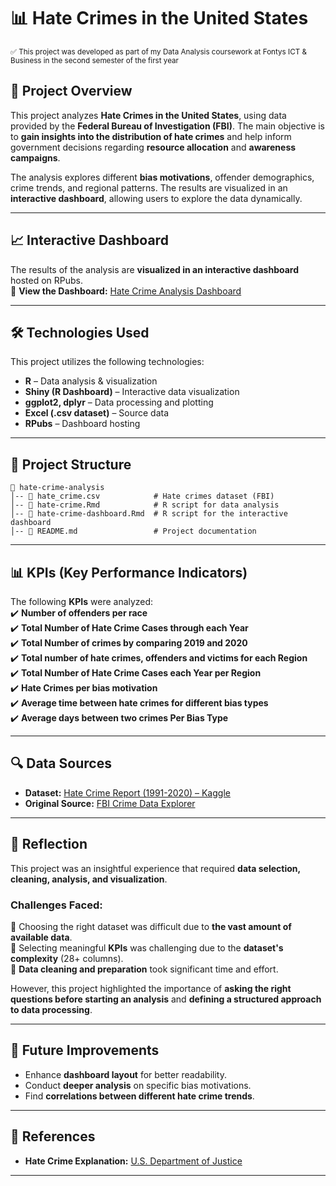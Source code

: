 # 📊 Hate Crimes in the United States  

<sub>✅ This project was developed as part of my Data Analysis coursework at Fontys ICT & Business in the second semester of the first year </sub>  

## 📌 Project Overview  
This project analyzes **Hate Crimes in the United States**, using data provided by the **Federal Bureau of Investigation (FBI)**. The main objective is to **gain insights into the distribution of hate crimes** and help inform government decisions regarding **resource allocation** and **awareness campaigns**.  

The analysis explores different **bias motivations**, offender demographics, crime trends, and regional patterns. The results are visualized in an **interactive dashboard**, allowing users to explore the data dynamically.  

---  

## 📈 Interactive Dashboard  
The results of the analysis are **visualized in an interactive dashboard** hosted on RPubs.  
🔗 **View the Dashboard:** [Hate Crime Analysis Dashboard](https://rpubs.com/robyZsrCop/1024231)  

---  

## 🛠 Technologies Used  
This project utilizes the following technologies:  
- **R** – Data analysis & visualization  
- **Shiny (R Dashboard)** – Interactive data visualization  
- **ggplot2, dplyr** – Data processing and plotting  
- **Excel (.csv dataset)** – Source data  
- **RPubs** – Dashboard hosting  

---  

## 📂 Project Structure  
```plaintext
📂 hate-crime-analysis
│-- 📄 hate_crime.csv            # Hate crimes dataset (FBI)
│-- 📄 hate-crime.Rmd            # R script for data analysis
│-- 📄 hate-crime-dashboard.Rmd  # R script for the interactive dashboard
│-- 📄 README.md                 # Project documentation
```  

---  

## 📊 KPIs (Key Performance Indicators)  
The following **KPIs** were analyzed:  
✔️ **Number of offenders per race**  
✔️ **Total Number of Hate Crime Cases through each Year**  
✔️ **Total Number of crimes by comparing 2019 and 2020**  
✔️ **Total number of hate crimes, offenders and victims for each Region**  
✔️ **Total Number of Hate Crime Cases each Year per Region**  
✔️ **Hate Crimes per bias motivation**  
✔️ **Average time between hate crimes for different bias types**  
✔️ **Average days between two crimes Per Bias Type**

---  


## 🔍 Data Sources  
- **Dataset:** [Hate Crime Report (1991-2020) – Kaggle](https://www.kaggle.com/code/lewanfuowski/hate-crime-report-from-1991-to-2020/data)  
- **Original Source:** [FBI Crime Data Explorer](https://crime-data-explorer.app.cloud.gov/pages/downloads#nibrs-downloads)  


---  

## 📝 Reflection  
This project was an insightful experience that required **data selection, cleaning, analysis, and visualization**.  
### **Challenges Faced:**  
🔹 Choosing the right dataset was difficult due to **the vast amount of available data**.  
🔹 Selecting meaningful **KPIs** was challenging due to the **dataset's complexity** (28+ columns).  
🔹 **Data cleaning and preparation** took significant time and effort.  

However, this project highlighted the importance of **asking the right questions before starting an analysis** and **defining a structured approach to data processing**.  

---  

## 🚀 Future Improvements  
- Enhance **dashboard layout** for better readability.  
- Conduct **deeper analysis** on specific bias motivations.  
- Find **correlations between different hate crime trends**.  

---  

## 📝 References  
- **Hate Crime Explanation:** [U.S. Department of Justice](https://www.justice.gov/hatecrimes/hate-crime-statistics)  

---  

